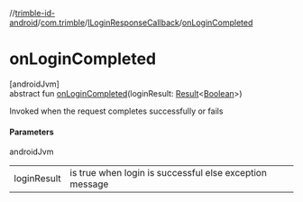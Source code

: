 //[trimble-id-android](../../../index.md)/[com.trimble](../index.md)/[ILoginResponseCallback](index.md)/[onLoginCompleted](on-login-completed.md)

# onLoginCompleted

[androidJvm]\
abstract fun [onLoginCompleted](on-login-completed.md)(loginResult: [Result](https://kotlinlang.org/api/latest/jvm/stdlib/kotlin/-result/index.html)&lt;[Boolean](https://kotlinlang.org/api/latest/jvm/stdlib/kotlin/-boolean/index.html)&gt;)

Invoked when the request completes successfully or fails

#### Parameters

androidJvm

| | |
|---|---|
| loginResult | is true when login is successful else exception message |
